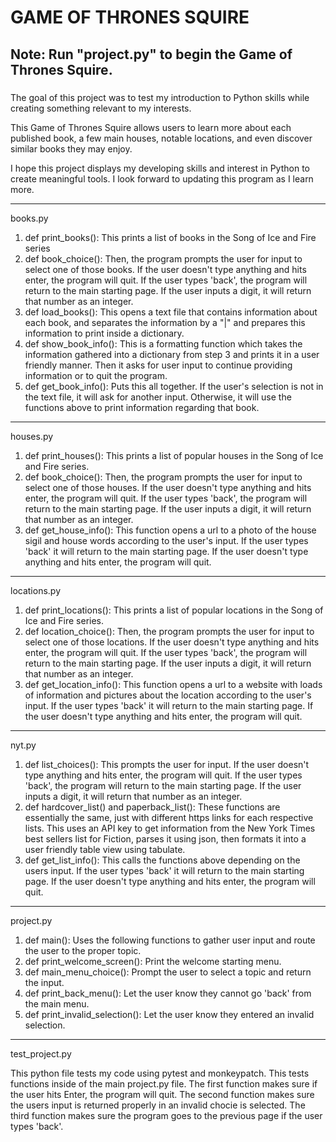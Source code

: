 # GAME OF THRONES SQUIRE
## Note: Run "project.py" to begin the Game of Thrones Squire. 
###

The goal of this project was to test my introduction to Python skills while creating something relevant to my interests. 

This Game of Thrones Squire allows users to learn more about each published book, a few main houses, notable locations, and even discover similar books they may enjoy.

I hope this project displays my developing skills and interest in Python to create meaningful tools. I look forward to updating this program as I learn more.

____
books.py

1. def print_books(): This prints a list of books in the Song of Ice and Fire series
2. def book_choice(): Then, the program prompts the user for input to select one of those books. If the user doesn't type anything and hits enter, the program will quit. If the user types 'back', the program will return to the main starting page. If the user inputs a digit, it will return that number as an integer.
3. def load_books(): This opens a text file that contains information about each book, and separates the information by a "|" and prepares this information to print inside a dictionary.
4. def show_book_info(): This is a formatting function which takes the information gathered into a dictionary from step 3 and prints it in a user friendly manner. Then it asks for user input to continue providing information or to quit the program.
5. def get_book_info(): Puts this all together. If the user's selection is not in the text file, it will ask for another input. Otherwise, it will use the functions above to print information regarding that book.

___
houses.py
1. def print_houses(): This prints a list of popular houses in the Song of Ice and Fire series.
2. def book_choice(): Then, the program prompts the user for input to select one of those houses. If the user doesn't type anything and hits enter, the program will quit. If the user types 'back', the program will return to the main starting page. If the user inputs a digit, it will return that number as an integer.
3. def get_house_info(): This function opens a url to a photo of the house sigil and house words according to the user's input. If the user types 'back' it will return to the main starting page. If the user doesn't type anything and hits enter, the program will quit.


___
locations.py
1. def print_locations(): This prints a list of popular locations in the Song of Ice and Fire series.
2. def location_choice(): Then, the program prompts the user for input to select one of those locations. If the user doesn't type anything and hits enter, the program will quit. If the user types 'back', the program will return to the main starting page. If the user inputs a digit, it will return that number as an integer.
3. def get_location_info(): This function opens a url to a website with loads of information and pictures about the location according to the user's input. If the user types 'back' it will return to the main starting page. If the user doesn't type anything and hits enter, the program will quit.


___
nyt.py
1. def list_choices(): This prompts the user for input. If the user doesn't type anything and hits enter, the program will quit. If the user types 'back', the program will return to the main starting page. If the user inputs a digit, it will return that number as an integer.
2. def hardcover_list() and paperback_list(): These functions are essentially the same, just with different https links for each respective lists. This uses an API key to get information from the New York Times best sellers list for Fiction, parses it using json, then formats it into a user friendly table view using tabulate.
3. def get_list_info(): This calls the functions above depending on the users input. If the user types 'back' it will return to the main starting page. If the user doesn't type anything and hits enter, the program will quit.


___
project.py
1. def main(): Uses the following functions to gather user input and route the user to the proper topic.
2. def print_welcome_screen(): Print the welcome starting menu.
3. def main_menu_choice(): Prompt the user to select a topic and return the input.
4. def print_back_menu(): Let the user know they cannot go 'back' from the main menu.
5. def print_invalid_selection(): Let the user know they entered an invalid selection.

___
test_project.py

This python file tests my code using pytest and monkeypatch. This tests functions inside of the main project.py file. The first function makes sure if the user hits Enter, the program will quit. The second function makes sure the users input is returned properly in an invalid chocie is selected. The third function makes sure the program goes to the previous page if the user types 'back'.
